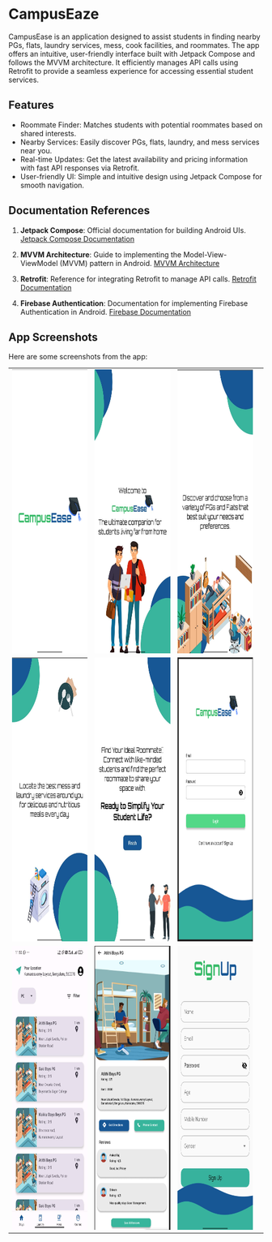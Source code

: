
# CampusEaze

CampusEase is an application designed to assist students in finding nearby PGs, flats, laundry services, mess, cook facilities, and roommates. The app offers an intuitive, user-friendly interface built with Jetpack Compose and follows the MVVM architecture. It efficiently manages API calls using Retrofit to provide a seamless experience for accessing essential student services.


## Features

- Roommate Finder: Matches students with potential roommates based on shared interests.
- Nearby Services: Easily discover PGs, flats, laundry, and mess services near you.
- Real-time Updates: Get the latest availability and pricing information with fast API responses via Retrofit.
- User-friendly UI: Simple and intuitive design using Jetpack Compose for smooth navigation.


## Documentation References


1. **Jetpack Compose**: Official documentation for building Android UIs.
    [Jetpack Compose Documentation](https://developer.android.com/develop/ui/compose/kotlin)

2. **MVVM Architecture**: Guide to implementing the Model-View-ViewModel (MVVM) pattern in Android.
    [MVVM Architecture ](https://developer.android.com/topic/libraries/architecture/viewmodel)

3. **Retrofit**: Reference for integrating Retrofit to manage API calls.
    [Retrofit Documentation](https://square.github.io/retrofit/)

4. **Firebase Authentication**: Documentation for implementing Firebase Authentication in Android.
    [Firebase Documentation](https://firebase.google.com/docs/auth)

    
## App Screenshots

Here are some screenshots from the app:

<table>
  <tr>
    <td><img src="./images/Start.jpeg" alt="Start" width="300" height="560"/></td>
    <td><img src="./images/SplashWelcome.jpeg" alt="Splash Welcome" width="300" height="560"/></td>
    <td><img src="./images/SplashFlat.jpeg" alt="Splash Flat" width="300" height="560"/></td>
  </tr>
  <tr>
    <td><img src="./images/SplashLaundry.jpeg" alt="Splash Laundry" width="300" height="560"/></td>
    <td><img src="./images/SplashFinish.jpeg" alt="Splash Finish" width="300" height="560"/></td>
    <td><img src="./images/loginScreen.png" alt="Login Screen" width="300" height="560"/></td>
  </tr>
  <tr>
    <td><img src="./images/Distance&Rating.jpeg" alt="Distance & Rating" width="300" height="560"/></td>
    <td><img src="./images/ss.png" alt="Detail Page" width="300" height="560"/></td>
    <td><img src="./images/su.jpeg" alt="Sign up" width="300" height="560"/></td>
    <td></td>
  </tr>
</table>


